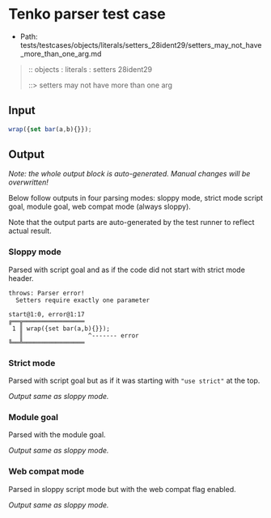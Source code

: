 # Tenko parser test case

- Path: tests/testcases/objects/literals/setters_28ident29/setters_may_not_have_more_than_one_arg.md

> :: objects : literals : setters 28ident29
>
> ::> setters may not have more than one arg

## Input


`````js
wrap({set bar(a,b){}});
`````

## Output

_Note: the whole output block is auto-generated. Manual changes will be overwritten!_

Below follow outputs in four parsing modes: sloppy mode, strict mode script goal, module goal, web compat mode (always sloppy).

Note that the output parts are auto-generated by the test runner to reflect actual result.

### Sloppy mode

Parsed with script goal and as if the code did not start with strict mode header.

`````
throws: Parser error!
  Setters require exactly one parameter

start@1:0, error@1:17
╔══╦═════════════════
 1 ║ wrap({set bar(a,b){}});
   ║                  ^------- error
╚══╩═════════════════

`````

### Strict mode

Parsed with script goal but as if it was starting with `"use strict"` at the top.

_Output same as sloppy mode._

### Module goal

Parsed with the module goal.

_Output same as sloppy mode._

### Web compat mode

Parsed in sloppy script mode but with the web compat flag enabled.

_Output same as sloppy mode._

